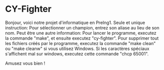 # CY-Fighter
Bonjour, voici notre projet d'informatique en PreIng1.
Seule et unique instruction: 
    Pour sélectionner un champion, entrez son aliase au lieu de son nom.
Peut être une autre information: 
    Pour lancer le programme, executez la commande "make", et ensuite executez "cy-fighter". Pour supprimer tout les fichiers créés par le programme, executez la commande "make clean" ou "make cleanw" si vous utilisez Windows.
    Si les caractères spéciaux s'affichent mal sur windows, executez cette commande "chcp 65001".

Amusez vous bien !